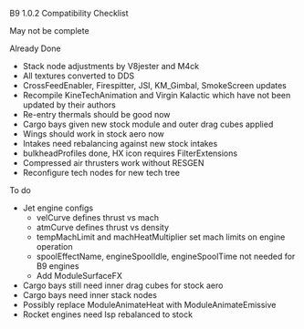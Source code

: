 B9 1.0.2 Compatibility Checklist

May not be complete

Already Done

* Stack node adjustments by V8jester and M4ck
* All textures converted to DDS
* CrossFeedEnabler, Firespitter, JSI, KM_Gimbal, SmokeScreen updates
* Recompile KineTechAnimation and Virgin Kalactic which have not been updated by their authors
* Re-entry thermals should be good now
* Cargo bays given new stock module and outer drag cubes applied
* Wings should work in stock aero now
* Intakes need rebalancing against new stock intakes
* bulkheadProfiles done, HX icon requires FilterExtensions
* Compressed air thrusters work without RESGEN
* Reconfigure tech nodes for new tech tree

To do

* Jet engine configs
	* velCurve defines thrust vs mach
	* atmCurve defines thrust vs density
	* tempMachLimit and machHeatMultiplier set mach limits on engine operation
	* spoolEffectName, engineSpoolIdle, engineSpoolTime not needed for B9 engines
	* Add ModuleSurfaceFX
* Cargo bays still need inner drag cubes for stock aero
* Cargo bays need inner stack nodes
* Possibly replace ModuleAnimateHeat with ModuleAnimateEmissive
* Rocket engines need Isp rebalanced to stock